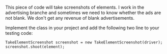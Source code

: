 This piece of code will take screenshots of elements. I work in the advertising branche and sometimes we need to know whether the ads are not blank. We don't get any revenue of blank advertisements.

Implement the class in your project and add the following two line to your testing code:

    TakeElementScreenshot screenshot = new TakeElementScreenshot(driver);
    screenshot.shoot(element);
